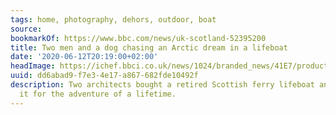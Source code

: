 ```yaml
---
tags: home, photography, dehors, outdoor, boat
source:
bookmarkOf: https://www.bbc.com/news/uk-scotland-52395200
title: Two men and a dog chasing an Arctic dream in a lifeboat
date: '2020-06-12T20:19:00+02:00'
headImage: https://ichef.bbci.co.uk/news/1024/branded_news/41E7/production/_111917861_20190828_kollsholmenanchorage_01.jpg
uuid: dd6abad9-f7e3-4e17-a867-682fde10492f
description: Two architects bought a retired Scottish ferry lifeboat and converted
  it for the adventure of a lifetime.
---
```

